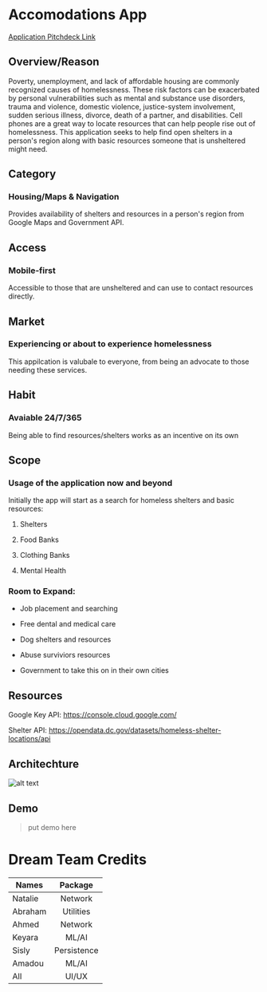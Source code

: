 # Accomodations App
[Application Pitchdeck Link](https://www.canva.com/design/DAE10qHFRqg/GiYz2sST9doFQ1Z8DedP9A/view?utm_content=DAE10qHFRqg&utm_campaign=designshare&utm_medium=link&utm_source=sharebutton)

## Overview/Reason 

Poverty, unemployment, and lack of affordable housing are commonly recognized causes of homelessness. These risk factors can be exacerbated by personal vulnerabilities such as mental and substance use disorders, trauma and violence, domestic violence, justice-system involvement, sudden serious illness, divorce, death of a partner, and disabilities.
Cell phones are a great way to locate resources that can help people rise out of homelessness.  This application seeks to help find open shelters in a person's region along with basic resources someone that is unsheltered might need.



## Category
### Housing/Maps & Navigation
Provides availability of shelters and resources in a person's region from Google Maps and Government API.



## Access
### Mobile-first
Accessible to those that are unsheltered and can use to contact resources directly.



## Market
### Experiencing or about to experience homelessness
This appilcation is valubale to everyone, from being an advocate to those needing these services.



## Habit
### Avaiable 24/7/365
Being able to find resources/shelters works as an incentive on its own



## Scope
### Usage of the application now and beyond 
Initially the app will start as a search for homeless shelters and basic resources:

1. Shelters

3. Food Banks

4. Clothing Banks

5. Mental Health


### Room to Expand:

+ Job placement and searching

+ Free dental and medical care

+ Dog shelters and resources

+ Abuse surviviors resources 

+ Government to take this on in their own cities 



## Resources 
Google Key API: https://console.cloud.google.com/

Shelter API: https://opendata.dc.gov/datasets/homeless-shelter-locations/api


## Architechture
![alt text](https://www.dropbox.com/s/traajbizgmblpjn/High%20Level.PNG?dl=0)


## Demo
> put demo here 


# Dream Team Credits 

| Names         | Package       |
| ------------- |:-------------:| 
| Natalie       | Network       | 
| Abraham       | Utilities     | 
| Ahmed         | Network       | 
| Keyara        | ML/AI         |
| Sisly         | Persistence   |
| Amadou        | ML/AI         |
| All           | UI/UX         |
